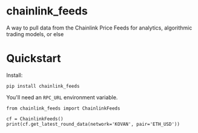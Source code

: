 # chainlink_feeds

A way to pull data from the Chainlink Price Feeds for analytics, algorithmic trading models, or else

# Quickstart

Install:

```
pip install chainlink_feeds
```

You'll need an `RPC_URL` environment variable.

```
from chainlink_feeds import ChainlinkFeeds

cf = ChainlinkFeeds()
print(cf.get_latest_round_data(network='KOVAN', pair='ETH_USD'))
```
